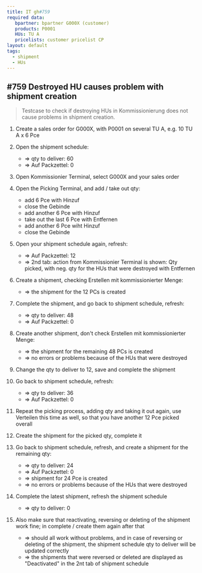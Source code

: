 ```yaml
---
title: IT gh#759
required data:
   bpartner: bpartner G000X (customer)
   products: P0001
   HUs: TU A
   pricelists: customer pricelist CP   
layout: default
tags:
  - shipment
  - HUs
---
```

## #759 Destroyed HU causes problem with shipment creation

> Testcase to check if destroying HUs in Kommissionierung does not cause problems in shipment creation.


1. Create a sales order for G000X, with P0001 on several TU A, e.g. 10 TU A x 6 Pce

1. Open the shipment schedule:
	* => qty to deliver: 60
	* => Auf Packzettel: 0
	
1. Open Kommissionier Terminal, select G000X and your sales order

1. Open the Picking Terminal, and add / take out qty:
	* add 6 Pce with Hinzuf
	* close the Gebinde
	* add another 6 Pce with Hinzuf
	* take out the last 6 Pce with Entfernen
	* add another 6 Pce wiht Hinzuf
	* close the Gebinde
	
1. Open your shipment schedule again, refresh:
	* => Auf Packzettel: 12
	* => 2nd tab: action from Kommissionier Terminal is shown: Qty picked, with neg. qty for the HUs that were destroyed with Entfernen
	
1. Create a shipment, checking Erstellen mit kommissionierter Menge:
	* => the shipment for the 12 PCs is created
	
1. Complete the shipment, and go back to shipment schedule, refresh:
	* => qty to deliver: 48
	* => Auf Packzettel: 0
	
1. Create another shipment, don't check Erstellen mit kommissionierter Menge:
	* => the shipment for the remaining 48 PCs is created
	* => no errors or problems because of the HUs that were destroyed
	
1. Change the qty to deliver to 12, save and complete the shipment

1. Go back to shipment schedule, refresh:
	* => qty to deliver: 36
	* => Auf Packzettel: 0
	
1. Repeat the picking process, adding qty and taking it out again, use Verteilen this time as well, so that you have another 12 Pce picked overall

1. Create the shipment for the picked qty, complete it

1. Go back to shipment schedule, refresh, and create a shipment for the remaining qty:
	* => qty to deliver: 24
	* => Auf Packzettel: 0
	* => shipment for 24 Pce is created
	* => no errors or problems because of the HUs that were destroyed
	
1. Complete the latest shipment, refresh the shipment schedule
	* => qty to deliver: 0
	
1. Also make sure that reactivating, reversing or deleting of the shipment work fine; in complete / create them again after that
	* => should all work without problems, and in case of reversing or deleting of the shipment, the shipment schedule qty to deliver will be updated correctly
	* => the shipments that were reversed or deleted are displayed as "Deactivated" in the 2nt tab of shipment schedule
